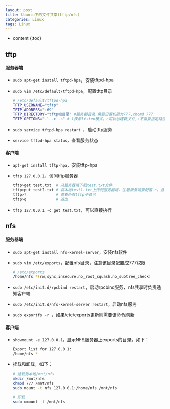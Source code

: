 ```yaml
---
layout: post
title: Ubuntu下的文件共享(tftp/nfs)
categories: Linux
tags: Linux
---
```


* content
{:toc}

## tftp

####  服务器端

* `sudo apt-get install tftpd-hpa`，安装tftpd-hpa

* `sudo vim /etc/default/tftpd-hpa`，配置tftp目录

  ```bash
  # /etc/default/tftpd-hpa
  TFTP_USERNAME="tftp"
  TFTP_ADDRESS=":69"
  TFTP_DIRECTORY="tftp根目录" #服务器目录,需要设置权限为777,chomd 777
  TFTP_OPTIONS="-l -c -s" # l表示listen模式，c可以创建新文件,s不需要指定路径
  ```

* `sudo service tftpd-hpa restart `，启动tftp服务

* `service tftpd-hpa status`，查看服务状态

<!--more-->

#### 客户端

* `apt-get install tftp-hpa`，安装tftp-hpa

* `tftp 127.0.0.1`，访问tftp服务器

  ```bash
  tftp>get test.txt  # 从服务器端下载test.txt文件
  tftp>put test1.txt # 将本地test1.txt上传到服务器端，注意服务端要配置-c，且777权限
  tftp>?             # 查看所有tftp子命令
  tftp>q             # 退出
  ```

* `tftp 127.0.0.1 -c get test.txt`，可以直接执行



## nfs

#### 服务器端

* `sudo apt-get install nfs-kernel-server`，安装nfs软件

* `sudo vim /etc/exports`，配置nfs目录，注意该目录配置成777权限

  ```bash
  # /etc/exports
  /home/nfs *(rw,sync,insecure,no_root_squash,no_subtree_check)
  ```

* `sudo /etc/init.d/rpcbind restart`，启动rpcbind服务，nfs共享时负责通知客户端

* `sudo /etc/init.d/nfs-kernel-server restart`，启动nfs服务

* `sudo exportfs -r `，如果/etc/exports更新则需要该命令刷新

#### 客户端

* `showmount -e 127.0.0.1`，显示NFS服务器上exports的目录，如下：

  ```bash
  Export list for 127.0.0.1:
  /home/nfs *
  ```

* 挂载和卸载，如下：

  ```bash
  # 挂载到本地/mnt/nfs
  mkdir /mnt/nfs
  chmod 777 /mnt/nfs
  sudo mount -t nfs 127.0.0.1:/home/nfs /mnt/nfs
  
  # 卸载
  sudo umount -f /mnt/nfs
  ```
